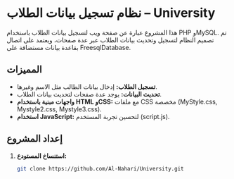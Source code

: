 # نظام تسجيل بيانات الطلاب – University

هذا المشروع عبارة عن صفحة ويب لتسجيل بيانات الطلاب باستخدام PHP وMySQL. تم تصميم النظام لتسجيل وتحديث بيانات الطلاب عبر عدة صفحات، ويعتمد على اتصال بقاعدة بيانات مستضافة على FreesqlDatabase.

## المميزات

- **تسجيل الطلاب:** إدخال بيانات الطالب مثل الاسم وغيرها.
- **تحديث البيانات:** يوجد عدة صفحات لتحديث بيانات الطلاب.
- **واجهات مبنية باستخدام HTML وCSS:** مع ملفات CSS مخصصة (MyStyle.css, Mystyle2.css, Mystyle3.css).
- **استخدام JavaScript:** لتحسين تجربة المستخدم (script.js).

## إعداد المشروع

1. **استنساخ المستودع:**
   ```bash
   git clone https://github.com/Al-Nahari/University.git
